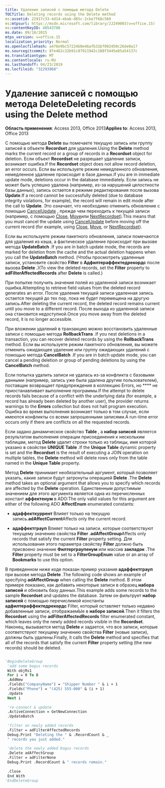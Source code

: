 ```yaml
---
title: Удаление записей с помощью метода Delete
TOCTitle: Deleting records using the Delete method
ms:assetid: 22917c33-4d14-ebab-d85c-2cbe7f68c560
ms:mtpsurl: https://msdn.microsoft.com/library/JJ249003(v=office.15)
ms:contentKeyID: 48543708
ms.date: 09/18/2015
mtps_version: v=office.15
localization_priority: Normal
ms.openlocfilehash: a476e9bc57224b0e46afb31bf092450c26de0a17
ms.sourcegitcommit: 8fe462c32b91c87911942c188f3445e85a54137c
ms.translationtype: MT
ms.contentlocale: ru-RU
ms.lasthandoff: 04/23/2019
ms.locfileid: "32293968"
---
```

# <a name="deleting-records-using-the-delete-method"></a><span data-ttu-id="ba0ac-102">Удаление записей с помощью метода Delete</span><span class="sxs-lookup"><span data-stu-id="ba0ac-102">Deleting records using the Delete method</span></span>


<span data-ttu-id="ba0ac-103">**Область применения**: Access 2013, Office 2013</span><span class="sxs-lookup"><span data-stu-id="ba0ac-103">**Applies to**: Access 2013, Office 2013</span></span>

<span data-ttu-id="ba0ac-104">С помощью метода **Delete** вы помечаете текущую запись или группу записей в объекте **Recordset** для удаления.</span><span class="sxs-lookup"><span data-stu-id="ba0ac-104">Using the **Delete** method marks the current record or a group of records in a **Recordset** object for deletion.</span></span> <span data-ttu-id="ba0ac-105">Если объект **Recordset** не разрешает удаление записи, возникает ошибка.</span><span class="sxs-lookup"><span data-stu-id="ba0ac-105">If the **Recordset** object does not allow record deletion, an error occurs.</span></span> <span data-ttu-id="ba0ac-106">Если вы используете режим немедленного обновления, немедленное удаление происходит в базе данных.</span><span class="sxs-lookup"><span data-stu-id="ba0ac-106">If you are in immediate update mode, deletions occur in the database immediately.</span></span> <span data-ttu-id="ba0ac-107">Если запись не может быть успешно удалена (например, из-за нарушений целостности базы данных), запись остается в режиме редактирования после вызова **Update**.</span><span class="sxs-lookup"><span data-stu-id="ba0ac-107">If a record cannot be successfully deleted (due to database integrity violations, for example), the record will remain in edit mode after the call to **Update**.</span></span> <span data-ttu-id="ba0ac-108">Это означает, что необходимо отменить обновление с помощью [CancelUpdate](cancelupdate-method-ado.md) , прежде чем переходить к текущей записи (например, с помощью [Close](close-method-ado.md), [Move](move-method-ado.md)или [NextRecordset](nextrecordset-method-ado.md)).</span><span class="sxs-lookup"><span data-stu-id="ba0ac-108">This means that you must cancel the update using [CancelUpdate](cancelupdate-method-ado.md) before moving off the current record (for example, using [Close](close-method-ado.md), [Move](move-method-ado.md), or [NextRecordset](nextrecordset-method-ado.md)).</span></span>

<span data-ttu-id="ba0ac-109">Если вы используете режим пакетного обновления, записи помечаются для удаления из кэша, а фактическое удаление происходит при вызове метода **UpdateBatch** .</span><span class="sxs-lookup"><span data-stu-id="ba0ac-109">If you are in batch update mode, the records are marked for deletion from the cache and the actual deletion happens when you call the **UpdateBatch** method.</span></span> <span data-ttu-id="ba0ac-110">(Чтобы просмотреть удаленные записи, установите свойство **Filter** в **Адфилтераффектедрекордс** после вызова **Delete** .)</span><span class="sxs-lookup"><span data-stu-id="ba0ac-110">(To view the deleted records, set the **Filter** property to **adFilterAffectedRecords** after **Delete** is called.)</span></span>

<span data-ttu-id="ba0ac-111">При попытке получить значения полей из удаленной записи возникает ошибка.</span><span class="sxs-lookup"><span data-stu-id="ba0ac-111">Attempting to retrieve field values from the deleted record generates an error.</span></span> <span data-ttu-id="ba0ac-112">После удаления текущей записи удаленная запись остается текущей до тех пор, пока не будет перемещена на другую запись.</span><span class="sxs-lookup"><span data-stu-id="ba0ac-112">After deleting the current record, the deleted record remains current until you move to a different record.</span></span> <span data-ttu-id="ba0ac-113">После выхода из удаленной записи она становится недоступной.</span><span class="sxs-lookup"><span data-stu-id="ba0ac-113">Once you move away from the deleted record, it is no longer accessible.</span></span>

<span data-ttu-id="ba0ac-114">При вложении удалений в транзакцию можно восстановить удаленные записи с помощью метода **RollbackTrans** .</span><span class="sxs-lookup"><span data-stu-id="ba0ac-114">If you nest deletions in a transaction, you can recover deleted records by using the **RollbackTrans** method.</span></span> <span data-ttu-id="ba0ac-115">Если вы используете режим пакетного обновления, вы можете отменить ожидающее удаление или группу ожидающих удалений с помощью метода **CancelBatch** .</span><span class="sxs-lookup"><span data-stu-id="ba0ac-115">If you are in batch update mode, you can cancel a pending deletion or group of pending deletions by using the **CancelBatch** method.</span></span>

<span data-ttu-id="ba0ac-116">Если попытка удалить записи не удалась из-за конфликта с базовыми данными (например, запись уже была удалена другим пользователем), поставщик возвращает предупреждения в коллекцию Errors, но \*\*\*\* не приостанавливает выполнение программы.</span><span class="sxs-lookup"><span data-stu-id="ba0ac-116">If the attempt to delete records fails because of a conflict with the underlying data (for example, a record has already been deleted by another user), the provider returns warnings to the **Errors** collection but does not halt program execution.</span></span> <span data-ttu-id="ba0ac-117">Ошибка во время выполнения возникает только в том случае, если имеются конфликты со всеми запрошенными записями.</span><span class="sxs-lookup"><span data-stu-id="ba0ac-117">A run-time error occurs only if there are conflicts on all the requested records.</span></span>

<span data-ttu-id="ba0ac-118">Если задано динамическое свойство **Table** , а **набор записей** является результатом выполнения операции присоединения к нескольким таблицам, метод **Delete** удалит строки только из таблицы, имя которой указано в свойстве **UNIQUE Table** .</span><span class="sxs-lookup"><span data-stu-id="ba0ac-118">If the **Unique Table** dynamic property is set and the **Recordset** is the result of executing a JOIN operation on multiple tables, the **Delete** method will delete rows only from the table named in the **Unique Table** property.</span></span>

<span data-ttu-id="ba0ac-119">Метод **Delete** принимает необязательный аргумент, который позволяет указать, какие записи будут затронуты операцией **Delete** .</span><span class="sxs-lookup"><span data-stu-id="ba0ac-119">The **Delete** method takes an optional argument that allows you to specify which records are affected by the **Delete** operation.</span></span> <span data-ttu-id="ba0ac-120">Единственным допустимым значением для этого аргумента является одна из перечисленных констант **аффектенум** в ADO:</span><span class="sxs-lookup"><span data-stu-id="ba0ac-120">The only valid values for this argument are either of the following ADO **AffectEnum** enumerated constants:</span></span>

  - <span data-ttu-id="ba0ac-121">**адаффекткуррент** Влияет только на текущую запись.</span><span class="sxs-lookup"><span data-stu-id="ba0ac-121">**adAffectCurrent**Affects only the current record.</span></span>

  - <span data-ttu-id="ba0ac-122">**адаффектграуп** Влияет только на записи, которые соответствуют текущему значению свойства **Filter** .</span><span class="sxs-lookup"><span data-stu-id="ba0ac-122">**adAffectGroup**Affects only records that satisfy the current **Filter** property setting.</span></span> <span data-ttu-id="ba0ac-123">Для использования этого параметра свойству **Filter** должно быть присвоено значение **Филтерграупенум** или массив **закладок** .</span><span class="sxs-lookup"><span data-stu-id="ba0ac-123">The **Filter** property must be set to a **FilterGroupEnum** value or an array of **Bookmarks** to use this option.</span></span>

<span data-ttu-id="ba0ac-124">В приведенном ниже коде показан пример указания **адаффектграуп** при вызове метода **Delete** .</span><span class="sxs-lookup"><span data-stu-id="ba0ac-124">The following code shows an example of specifying **adAffectGroup** when calling the **Delete** method.</span></span> <span data-ttu-id="ba0ac-125">В этом примере показано, как добавить некоторые записи в образец **набора записей** и обновить базу данных.</span><span class="sxs-lookup"><span data-stu-id="ba0ac-125">This example adds some records to the sample **Recordset** and updates the database.</span></span> <span data-ttu-id="ba0ac-126">Затем он фильтрует **набор записей** с помощью перечислимой константы **адфилтераффектедрекордс** Filter, который оставляет только недавно добавленные записи, отображаемЫе в **наборе записей**.</span><span class="sxs-lookup"><span data-stu-id="ba0ac-126">Then it filters the **Recordset** using the **adFilterAffectedRecords** filter enumerated constant, which leaves only the newly added records visible in the **Recordset**.</span></span> <span data-ttu-id="ba0ac-127">Наконец, вызывается метод **Delete** и задается, что все записи, которые соответствуют текущему значению свойства **Filter** (новые записи), должны быть удалены.</span><span class="sxs-lookup"><span data-stu-id="ba0ac-127">Finally, it calls the **Delete** method and specifies that all of the records that satisfy the current **Filter** property setting (the new records) should be deleted.</span></span>

```vb 
 
'BeginDeleteGroup 
 'add some bogus records 
 With objRs1 
 For i = 0 To 8 
 .AddNew 
 .Fields("CompanyName") = "Shipper Number " & i + 1 
 .Fields("Phone") = "(425) 555-000" & (i + 1) 
 .Update 
 Next i 
 
 're-connect & update 
 .ActiveConnection = GetNewConnection 
 .UpdateBatch 
 
 'filter on newly added records 
 .Filter = adFilterAffectedRecords 
 Debug.Print "Deleting the " & .RecordCount & _ 
 " records you just added." 
 
 'delete the newly added bogus records 
 .Delete adAffectGroup 
 .Filter = adFilterNone 
 Debug.Print .RecordCount & " records remain." 
 
 .Close 
 End With 
'EndDeleteGroup 
```

